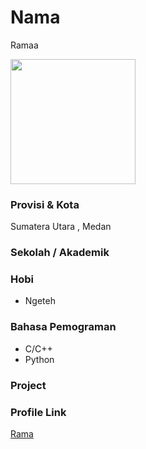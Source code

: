 # Nama
Ramaa

<img src="" width="200" height="200" align="center"/>

### Provisi & Kota

Sumatera Utara , Medan

### Sekolah / Akademik


### Hobi

- Ngeteh


### Bahasa Pemograman 

- C/C++
- Python

### Project



### Profile Link

[Rama](https://github.com/ramadh-an)
